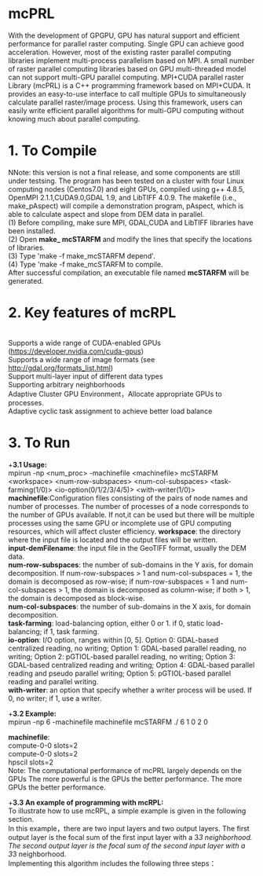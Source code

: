 # mcPRL
With the development of GPGPU, GPU has natural support and efficient performance for parallel raster computing. Single GPU can achieve good acceleration. However, most of the existing raster parallel computing libraries implement multi-process parallelism based on MPI. A small number of raster parallel computing libraries based on GPU multi-threaded model can not support multi-GPU parallel computing.
MPI+CUDA parallel raster Library (mcPRL) is a C++ programming framework based on MPI+CUDA. It provides an easy-to-use interface to call multiple GPUs to simultaneously calculate parallel raster/image process. Using this framework, users can easily write efficient parallel algorithms for multi-GPU computing without knowing much about parallel computing.

<b>1. To Compile</b> <br>
===============================
NNote: this version is not a final release, and some components are still under testsing. The program has been tested on a cluster with four Linux computing nodes (Centos7.0) and eight GPUs, compiled using g++ 4.8.5, OpenMPI 2.1.1,CUDA9.0,GDAL 1.9, and LibTIFF 4.0.9. The makefile (i.e., make_pAspect) will compile a demonstration program, pAspect, which is able to calculate aspect and slope from DEM data in parallel. <br>
(1) Before compiling, make sure MPI, GDAL,CUDA and LibTIFF libraries have been installed. <br>
(2) Open <b>make_ mcSTARFM</b> and modify the lines that specify the locations of libraries. <br>
(3) Type 'make -f make_mcSTARFM depend'.<br>
(4)  Type 'make -f make_mcSTARFM to compile. <br>
After successful compilation, an executable file named <b>mcSTARFM</b> will be generated.

<b>2. Key features of mcRPL</b>
===============================
<br>Supports a wide range of CUDA-enabled GPUs (https://developer.nvidia.com/cuda-gpus)
<br>Supports a wide range of image formats (see http://gdal.org/formats_list.html)
<br>Support multi-layer input of different data types
<br>Supporting arbitrary neighborhoods
<br>Adaptive Cluster GPU Environment，Allocate appropriate GPUs to processes.
<br>Adaptive cyclic task assignment to achieve better load balance

<b>3. To Run</b>
===============================
+<b>3.1 Usage:</b><br>
mpirun -np \<num_proc\> -machinefile \<machinefile\> mcSTARFM \<workspace\> \<num-row-subspaces\> \<num-col-subspaces\> \<task-farming(1/0)\> \<io-option(0/1/2/3/4/5)\> \<with-writer(1/0)\>  <br>
<b>machinefile</b>:Configuration files consisting of the pairs of node names and number of processes. The number of processes of a node corresponds to the number of GPUs available. If not,it can be used but there will be multiple processes using the same GPU or incomplete use of GPU computing resources, which will affect cluster efficiency.
<b>workspace</b>: the directory where the input file is located and the output files will be written. <br>
<b>input-demFilename</b>: the input file in the GeoTIFF format, usually the DEM data. <br>
<b>num-row-subspaces</b>: the number of sub-domains in the Y axis, for domain decomposition. If num-row-subspaces > 1 and num-col-subspaces = 1, the domain is decomposed as row-wise; if num-row-subspaces = 1 and num-col-subspaces > 1, the domain is decomposed as column-wise; if both > 1, the domain is decomposed as block-wise. <br>
<b>num-col-subspaces</b>: the number of sub-domains in the X axis, for domain decomposition. <br>
<b>task-farming</b>: load-balancing option, either 0 or 1. if 0, static load-balancing; if 1, task farming. <br>
<b>io-option</b>: I/O option, ranges within [0, 5]. Option 0: GDAL-based centralized reading, no writing; Option 1: GDAL-based parallel reading, no writing; Option 2: pGTIOL-based parallel reading, no writing; Option 3: GDAL-based centralized reading and writing; Option 4: GDAL-based parallel reading and pseudo parallel writing; Option 5: pGTIOL-based parallel reading and parallel writing. <br>
<b>with-writer</b>: an option that specify whether a writer process will be used. If 0, no writer; if 1, use a writer. <br>

+<b>3.2 Example:</b><br>
mpirun -np 6 -machinefile machinefile  mcSTARFM  ./ 6 1 0 2 0 <br>

<b>machinefile</b>:
<br>compute-0-0 slots=2
<br>compute-0-0 slots=2
<br>hpscil slots=2
<br>    Note: The computational performance of mcPRL largely depends on the GPUs The more powerful is the GPUs the better performance. The more GPUs the better performance.

+<b>3.3 An example of programming with mcRPL:</b><br>
To illustrate how to use mcRPL, a simple example is given in the following section.
<br>In this example，there are two input layers and two output layers. The first output layer is the focal sum of the first input layer with a 3*3 neighborhood. The second output layer is the focal sum of the second input layer with a 3*3 neighborhood.
<br>Implementing this algorithm includes the following three steps：
